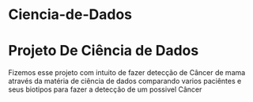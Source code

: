 # Ciencia-de-Dados

<h1> Projeto De Ciência de Dados</h1>

Fizemos esse projeto com intuito de fazer detecção de Câncer de mama através da matéria de ciência de dados comparando varios paciêntes e seus biotipos para fazer a detecção de um possivel Câncer
